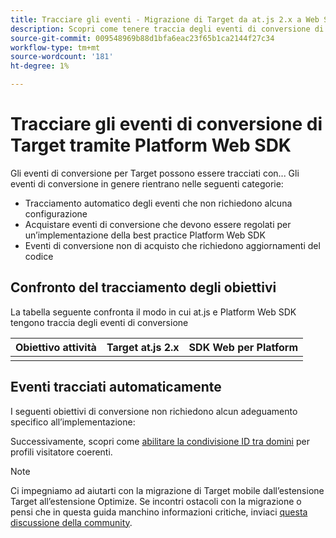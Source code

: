 ```yaml
---
title: Tracciare gli eventi - Migrazione di Target da at.js 2.x a Web SDK
description: Scopri come tenere traccia degli eventi di conversione di Adobe Target utilizzando Experience Platform Web SDK.
source-git-commit: 009548969b88d1bfa6eac23f65b1ca2144f27c34
workflow-type: tm+mt
source-wordcount: '181'
ht-degree: 1%

---
```


# Tracciare gli eventi di conversione di Target tramite Platform Web SDK

Gli eventi di conversione per Target possono essere tracciati con... Gli eventi di conversione in genere rientrano nelle seguenti categorie:

* Tracciamento automatico degli eventi che non richiedono alcuna configurazione
* Acquistare eventi di conversione che devono essere regolati per un’implementazione della best practice Platform Web SDK
* Eventi di conversione non di acquisto che richiedono aggiornamenti del codice

## Confronto del tracciamento degli obiettivi

La tabella seguente confronta il modo in cui at.js e Platform Web SDK tengono traccia degli eventi di conversione

| Obiettivo attività | Target at.js 2.x | SDK Web per Platform |
|---|---|---|
| | | |


## Eventi tracciati automaticamente

I seguenti obiettivi di conversione non richiedono alcun adeguamento specifico all’implementazione:



Successivamente, scopri come [abilitare la condivisione ID tra domini](cross-domain.md) per profili visitatore coerenti.

>[!NOTE]
>
>Ci impegniamo ad aiutarti con la migrazione di Target mobile dall’estensione Target all’estensione Optimize. Se incontri ostacoli con la migrazione o pensi che in questa guida manchino informazioni critiche, inviaci [questa discussione della community](https://experienceleaguecommunities.adobe.com/t5/adobe-experience-platform-data/tutorial-discussion-migrate-target-from-at-js-to-web-sdk/m-p/575587#M463).
